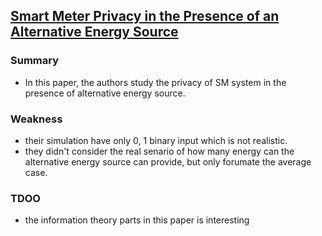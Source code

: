 ## [Smart Meter Privacy in the Presence of an Alternative Energy Source](http://ieeexplore.ieee.org/stamp/stamp.jsp?arnumber=6654823)


### Summary
- In this paper, the authors study the privacy of SM system in the presence of alternative energy source.

### Weakness
- their simulation have only 0, 1 binary input which is not realistic.
- they didn't consider the real senario of how many energy can the alternative energy source can provide, but only forumate the average case.


### TDOO
- the information theory parts in this paper is interesting 
